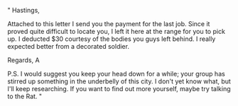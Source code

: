 "
Hastings,

Attached to this letter I send you the payment for the last job. Since it proved quite difficult to locate you, I left it here at the range for you to pick up. I deducted $30 courtesy of the bodies you guys left behind. I really expected better from a decorated soldier.

Regards,
A

P.S.
I would suggest you keep your head down for a while; your group has stirred up something in the underbelly of this city. I don't yet know what, but I'll keep researching. If you want to find out more yourself, maybe try talking to the Rat.
"